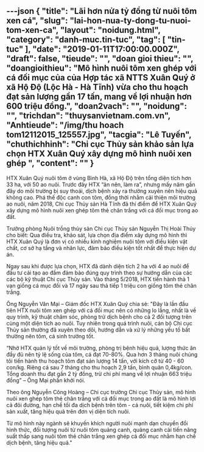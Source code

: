 ---json
{
    "title": "Lãi hơn nửa tỷ đồng từ nuôi tôm xen cá",
    "slug": "lai-hon-nua-ty-dong-tu-nuoi-tom-xen-ca",
    "layout": "noidung.html",
    "category": "danh-muc.tin-tuc",
    "tag": [
        "tin-tuc"
    ],
    "date": "2019-01-11T17:00:00.000Z",
    "draft": false,
    "tieude": "",
    "doan gioi thieu": "",
    "doangioithieu": "Mô hình nuôi tôm xen ghép với cá đối mục của của Hợp tác xã NTTS Xuân Quý ở xã Hộ Độ (Lộc Hà - Hà Tĩnh) vừa cho thu hoạch đạt sản lượng gần 17 tấn, mang về lợi nhuận hơn 600 triệu đồng.",
    "doan2vach": "",
    "noidung": "",
    "trichdan": "thuysanvietnam.com.vn",
    "Anhtieude": "/img/thu hoach tom12112015_125557.jpg",
    "tacgia": "Lê Tuyến",
    "chuthichhinh": "Chi cục Thủy sản khảo sản lựa chọn HTX Xuân Quý xây dựng mô hình nuôi xen ghép ",
    "__content__": ""
}
---
<p>HTX Xu&acirc;n Qu&yacute; nu&ocirc;i t&ocirc;m ở v&ugrave;ng B&igrave;nh H&agrave;, x&atilde; Hộ Độ tr&ecirc;n tổng diện t&iacute;ch hơn 33 ha, với 50 ao nu&ocirc;i. Trước đ&acirc;y HTX &ldquo;ăn n&ecirc;n, l&agrave;m ra&rdquo;, nhưng mấy năm gần đ&acirc;y do m&ocirc;i trường bị suy tho&aacute;i, dịch bệnh xảy ra thường xuy&ecirc;n n&ecirc;n hiệu quả kh&ocirc;ng cao. Ph&aacute; thế độc canh con t&ocirc;m, đồng thời nhằm cải thiện m&ocirc;i trường ao nu&ocirc;i, năm 2018, Chi cục Thủy sản H&agrave; Tĩnh đ&atilde; th&iacute; điểm để HTX Xu&acirc;n Qu&yacute; x&acirc;y dựng m&ocirc; h&igrave;nh nu&ocirc;i xen gh&eacute;p t&ocirc;m thẻ ch&acirc;n trắng với c&aacute; đối mục trong ao đất.</p>

<p>Trưởng ph&ograve;ng Nu&ocirc;i trồng thủy sản Chi cục Thủy sản Nguyễn Thị Ho&agrave;i Th&uacute;y cho biết: Qua điều tra, khảo s&aacute;t, lựa chọn địa điểm x&acirc;y dựng m&ocirc; h&igrave;nh th&igrave; HTX Xu&acirc;n Qu&yacute; l&agrave; đơn vị c&oacute; nhiều kinh nghiệm nu&ocirc;i t&ocirc;m với điều kiện vật chất, cơ sở hạ tầng v&agrave; nh&acirc;n lực, đảm bảo điều kiện tốt nhất để thực hiện dự &aacute;n.</p>

<p>Ngay sau khi được lựa chọn, HTX đ&atilde; d&agrave;nh diện t&iacute;ch 2 ha với 4 ao nu&ocirc;i để đầu tư cải tạo ao đầm đảm bảo đ&uacute;ng quy tr&igrave;nh theo sự hướng dẫn của c&aacute;c c&aacute;c bộ kỹ thuật Chi cục Thủy sản. V&agrave;o th&aacute;ng 5/2018, HTX tiến h&agrave;nh thả 1 vạn giống c&aacute; mục đối v&agrave; 17 ng&agrave;y sau thả tiếp 1 triệu con giống t&ocirc;m thẻ ch&acirc;n trắng.</p>

<p>&Ocirc;ng Nguyễn Văn Mại &ndash; Gi&aacute;m đốc HTX Xu&acirc;n Qu&yacute; chia sẻ: &quot;Đ&acirc;y l&agrave; lần đầu ti&ecirc;n HTX nu&ocirc;i t&ocirc;m xen gh&eacute;p với c&aacute; đối mục n&ecirc;n c&oacute; những lo lắng, nhất l&agrave; về quy tr&igrave;nh, kỹ thuật chăm s&oacute;c, ph&ograve;ng trừ dịch bệnh cho cả 2 đối tượng tr&ecirc;n c&ugrave;ng một diện t&iacute;ch ao nu&ocirc;i. Tuy nhi&ecirc;n trong qu&aacute; tr&igrave;nh nu&ocirc;i, c&aacute;n bộ Chi cục Thủy sản thường đ&atilde; xuy&ecirc;n theo d&otilde;i, hướng dẫn v&agrave; xử l&yacute; những yếu tố bất thường n&ecirc;n t&ocirc;m, c&aacute; sinh trưởng tốt.</p>

<p>&ldquo;Nhờ HTX quản l&yacute; tốt về m&ocirc;i trường, ph&ograve;ng trị bệnh hiệu quả, lượng thức ăn đầy đủ n&ecirc;n tỷ lệ sống của t&ocirc;m, c&aacute; đạt 70-80%. Qua hơn 3 th&aacute;ng nu&ocirc;i ch&uacute;ng t&ocirc;i tiến h&agrave;nh thu hoạch t&ocirc;m đạt sản lượng 14 tấn, với k&iacute;ch cỡ từ 40 - 60 con/kg. Ri&ecirc;ng c&aacute; sau 7 th&aacute;ng cho thu hoạch 2,9 tấn, b&igrave;nh qu&acirc;n 0,4kg/con. Tổng doanh thu đạt gần 2 tỷ đồng, trừ chi ph&iacute; mang về lợi nhuận 663 triệu đồng&rdquo; &ndash; &Ocirc;ng Mại phấn khởi n&oacute;i.</p>

<p>Theo &ocirc;ng Nguyễn C&ocirc;ng Ho&agrave;ng &ndash; Chi cục trưởng Chi cục Thủy sản, m&ocirc; h&igrave;nh nu&ocirc;i xen gh&eacute;p t&ocirc;m thẻ ch&acirc;n trắng với c&aacute; đối mục trong ao đất l&agrave; m&ocirc; h&igrave;nh lợi cả đ&ocirc;i đường, hạn chế tối đa dịch bệnh tr&ecirc;n t&ocirc;m - c&aacute; nu&ocirc;i, tiết kiệm chi ph&iacute; sản xuất, tăng hiệu quả tr&ecirc;n đơn vị diện t&iacute;ch nu&ocirc;i.</p>

<p>Từ m&ocirc; h&igrave;nh n&agrave;y ng&agrave;nh sẽ khuyến kh&iacute;ch người nu&ocirc;i mạnh dạn chuyển đổi h&igrave;nh thức, đối tượng nu&ocirc;i từ nu&ocirc;i t&ocirc;m quảng canh, quảng canh cải tiến năng suất thấp sang nu&ocirc;i t&ocirc;m thẻ ch&acirc;n trắng xen gh&eacute;p c&aacute; đối mục nhằm hạn chế dịch bệnh, tăng hiệu quả.&quot;</p>
